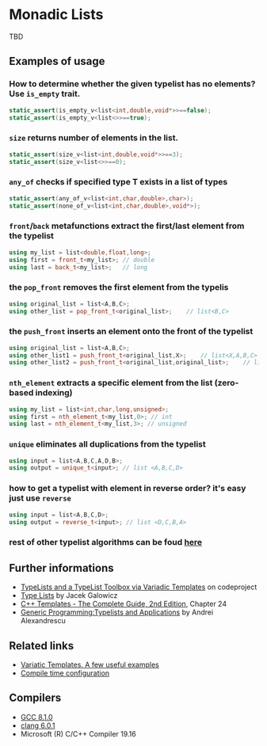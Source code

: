 # Monadic Lists
TBD

## Examples of usage
### How to determine whether the given typelist has no elements? Use `is_empty` trait.
```cpp
static_assert(is_empty_v<list<int,double,void*>>==false);
static_assert(is_empty_v<list<>>==true);
```
### `size` returns number of elements in the list.
```cpp
static_assert(size_v<list<int,double,void*>>==3);
static_assert(size_v<list<>>==0);
```
### `any_of` checks if specified type T exists in a list of types
```cpp
static_assert(any_of_v<list<int,char,double>,char>);
static_assert(none_of_v<list<int,char,double>,void*>);
```
### `front`/`back` metafunctions extract the first/last element from the typelist
```cpp
using my_list = list<double,float,long>;
using first = front_t<my_list>; // double
using last = back_t<my_list>;   // long
```
### the `pop_front` removes the first element from the typelis
```cpp
using original_list = list<A,B,C>;
using other_list = pop_front_t<original_list>;    // list<B,C>
```
### the `push_front` inserts an element onto the front of the typelist
```cpp
using original_list = list<A,B,C>;
using other_list1 = push_front_t<original_list,X>;    // list<X,A,B,C>
using other_list2 = push_front_t<original_list,original_list>;    // list<A,B,C,A,B,C>
```
### `nth_element` extracts a specific element from the list (zero-based indexing)
```cpp
using my_list = list<int,char,long,unsigned>;
using first = nth_element_t<my_list,0>; // int
using last = nth_element_t<my_list,3>; // unsigned
```
### `unique` eliminates all duplications from the typelist
```cpp
using input = list<A,B,C,A,D,B>;
using output = unique_t<input>; // list <A,B,C,D>
```
### how to get a typelist with element in reverse order? it's easy just use `reverse`
```cpp
using input = list<A,B,C,D>;
using output = reverse_t<input>; // list <D,C,B,A>
```
### rest of other typelist algorithms can be foud [here](./typelist.h) 

## Further informations
* [TypeLists and a TypeList Toolbox via Variadic Templates](https://www.codeproject.com/Articles/1077852/TypeLists-and-a-TypeList-Toolbox-via-Variadic-Temp) on codeproject
* [Type Lists](https://blog.galowicz.de/2016/05/08/compile_time_type_lists/) by Jacek Galowicz
* [C++ Templates - The Complete Guide, 2nd Edition](http://www.tmplbook.com/), Chapter 24
* [Generic Programming:Typelists and Applications](https://www.drdobbs.com/generic-programmingtypelists-and-applica/184403813) by Andrei Alexandrescu

## Related links
* [Variatic Templates. A few useful examples](https://github.com/nikolaAV/Modern-Cpp/tree/master/variadic)
* [Compile time configuration](https://github.com/nikolaAV/compile_time_configuration)

## Compilers
* [GCC 8.1.0](https://wandbox.org/)
* [clang 6.0.1](https://wandbox.org/)
* Microsoft (R) C/C++ Compiler 19.16 
